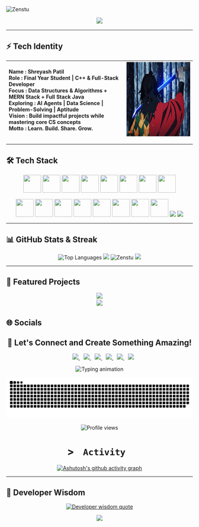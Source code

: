 <!-- Banner 
<p align="center">
  <img src="https://capsule-render.vercel.app/api?type=waving&color=0:FF5733,100:1D2671&height=180&section=header&text=🚀%20Shreyash%20Patil%20|%20Developer&fontSize=40&fontColor=ffffff&animation=fadeIn&fontAlignY=35"/>
</p> 

<img src="./assets/videos/Zenstu.gif"
     alt="Zenstu"
     style="width:100vw; max-height:30vh; height:auto; object-fit:contain;" />


<img src="./assets/videos/Zenstu.gif" alt="Zenstu" width="1200" height="300">
<img src="./assets/videos/geo2.gif" alt="Zenstu" width="1200" height="300">
<img src="./assets/videos/Zenstu2.gif" alt="Zenstu" width="1200" height="300">
-->
<img src="./assets/videos/char.gif" alt="Zenstu" width="1200" height="300">


<!-- Typing Animation -->
<p align="center">
  <a href="https://github.com/Shreyash-SP80">
    <img src="https://readme-typing-svg.herokuapp.com?font=Fira+Code&size=24&duration=4000&pause=1000&color=278997&center=true&vCenter=true&width=600&lines=>+Hi+There!+👋;I'm+Shreyash+Patil;>+A+Developer+from+India;I+Love+Coding+and+Problem+Solving;>+Let's+Build+Something+Awesome!">
  </a>
</p>

<!-- F700FF -->

---



<!--
## ⚡ Tech Identity
```
Name : Shreyash Patil
Role : Final Year Student | C++ & Full-Stack Developer
Focus : Data Structures & Algorithms + MERN Stack + Full Stack Java
Exploring: AI Agents | Data Science | Problem-Solving | Aptitude
Vision : Build impactful projects while mastering core CS concepts
Motto : Learn. Build. Share. Grow.
```
<div align="center">
    <img src="https://raw.githubusercontent.com/abhisheknaiidu/abhisheknaiidu/master/code.gif" width="300" height="200"/>
</div>
-->


## ⚡ Tech Identity
| **Name** : Shreyash Patil  <br> **Role** : Final Year Student &#124; C++ & Full-Stack Developer <br> **Focus** : Data Structures & Algorithms + MERN Stack + Full Stack Java  <br> **Exploring** : AI Agents &#124; Data Science &#124; Problem-Solving &#124; Aptitude <br> **Vision** : Build impactful projects while mastering core CS concepts <br> **Motto** : Learn. Build. Share. Grow. | <img src="./assets/videos/geo2.gif" width="300" height="200"/> |
|:--------------------------------------------------------------------------------------------------------------------------------------------------------------------------------------------------------------------------------------------------------------------------------------|--------------------------------------------------------------|

---

## 🛠️ Tech Stack

 <p align="center">
  <!-- First Row -->
  <img src="https://skillicons.dev/icons?i=cpp" width="48" height="48" />
  <img src="https://skillicons.dev/icons?i=java" width="48" height="48" />
  <img src="https://skillicons.dev/icons?i=python" width="48" height="48" />
  <img src="https://skillicons.dev/icons?i=js" width="48" height="48" />
  <img src="https://skillicons.dev/icons?i=html" width="48" height="48" />
  <img src="https://skillicons.dev/icons?i=css" width="48" height="48" />
  <img src="https://skillicons.dev/icons?i=react" width="48" height="48" />
  <img src="https://skillicons.dev/icons?i=nodejs" width="48" height="48" />
</p>

<p align="center">
  <!-- Second Row -->
  <img src="https://skillicons.dev/icons?i=express" width="48" height="48" />
  <img src="https://skillicons.dev/icons?i=mongodb" width="48" height="48" />
  <img src="https://skillicons.dev/icons?i=git" width="48" height="48" />
  <img src="https://skillicons.dev/icons?i=github" width="48" height="48" />
  <img src="https://skillicons.dev/icons?i=linux" width="48" height="48" />
  <img src="https://cdn.jsdelivr.net/gh/devicons/devicon/icons/sqlite/sqlite-original.svg" width="48" height="48" />
  <img src="https://cdn.jsdelivr.net/gh/devicons/devicon/icons/mysql/mysql-original.svg" width="48" height="48" />
  <img src="https://cdn.jsdelivr.net/gh/devicons/devicon/icons/postgresql/postgresql-original.svg" width="48" height="48" />
  <img src="https://img.icons8.com/color/48/kali-linux.png" height="48"/>
  <img src="https://skillicons.dev/icons?i=postman,docker" height="48"/>
</p>

---

## 📊 GitHub Stats & Streak
<!-- theme=chartreuse-dark -->
<!-- radical -->

<p align="center">
  <img src="https://github-readme-stats.vercel.app/api/top-langs/?username=Shreyash-SP80&theme=tokyonight&hide_border=true&include_all_commits=true&count_private=true&layout=compact" alt="Top Languages" height="180px"/>
  <img src="https://github-readme-stats.vercel.app/api?username=Shreyash-SP80&show_icons=true&theme=tokyonight&count_private=true&hide_border=true" height="180px"/>
  <img src="./assets/videos/Legend.gif" alt="Zenstu" height="200" width="300">
  <img src="https://github-readme-streak-stats.herokuapp.com/?user=Shreyash-SP80&theme=tokyonight&hide_border=true" height="180px"/>
</p>



---

## 🚀 Featured Projects
<p align="center">
  <a href="https://github.com/Shreyash-SP80/Collage-ResultManagement-System">
    <img src="https://github-readme-stats.vercel.app/api/pin/?username=Shreyash-SP80&repo=Collage-ResultManagement-System&theme=tokyonight"/>
  </a> <br/>
  <a href="https://github.com/Shreyash-SP80/my-portfolio">
    <img src="https://github-readme-stats.vercel.app/api/pin/?username=Shreyash-SP80&repo=my-portfolio&theme=tokyonight"/>
  </a>
</p>

<!--
---

---
<!-- Animated connection links with working icons -->
## 🌐 Socials

<div align="center">
  
## 🤝 Let's Connect and Create Something Amazing!
<!--
<p align="center">
  <a href="https://linkedin.com/in/shreyash-patil-sp7213" target="_blank">
    <img src="https://skillicons.dev/icons?i=linkedin" width="48" alt="LinkedIn"/>
  </a>
  &nbsp;
  <a href="https://twitter.com/ShreyashPatil80" target="_blank">
    <img src="https://skillicons.dev/icons?i=twitter" width="48" alt="Twitter"/>
  </a>
  &nbsp;
  <a href="mailto:shreyashpatil8078@gmail.com" target="_blank">
    <img src="https://cdn-icons-png.flaticon.com/512/732/732200.png" width="48" alt="Gmail"/>
  </a>
  &nbsp;
  <a href="https://github.com/Shreyash-SP80" target="_blank">
    <img src="https://skillicons.dev/icons?i=github" width="48" alt="GitHub"/>
  </a>
  &nbsp;
  <a href="https://instagram.com/patilshreyash638" target="_blank">
    <img src="https://cdn-icons-png.flaticon.com/512/2111/2111463.png" width="48" alt="Instagram"/>
  </a>
</p>
-->

<div align="center" class="icons-social" style="margin-left: 10px;">
    <a style="margin-left: 10px;" target="_blank" href="https://www.linkedin.com/in/shreyash-patil-sp7213/">
        <img src="https://img.icons8.com/doodle/40/000000/linkedin--v2.png">
    </a>
    <a style="margin-left: 10px;" target="_blank" href="https://github.com/Shreyash-SP80">
        <img src="https://img.icons8.com/doodle/40/000000/github--v1.png">
    </a>
    <a style="margin-left: 10px;" target="_blank" href="https://www.instagram.com/patilshreyash638/">
        <img src="https://img.icons8.com/doodle/40/000000/instagram-new--v2.png">
    </a>
    <a style="margin-left: 10px;" target="_blank" href="https://twitter.com/ShreyashPatil80">
        <img src="https://img.icons8.com/doodle/40/000000/twitter-squared--v2.png">
    </a>
    <a style="margin-left: 10px;" target="_blank" href="mailto:shreyashpatil8078@gmail.com">
        <img src="https://img.icons8.com/doodle/40/000000/gmail-new.png">
    </a>
    <a style="margin-left: 10px;" target="_blank" href="https://github.com/Shreyash-SP80/my-portfolio/blob/main/public/Resume/Shreyash%20Resume%20updated.pdf">
        <img src="https://img.icons8.com/plasticine/40/000000/resume.png">
    </a>
</div>



<!-- Connection animation -->


<p align="center">
  <img src="https://readme-typing-svg.herokuapp.com?font=Fira+Code&size=16&duration=3000&pause=1000&color=FF2E93&center=true&vCenter=true&width=500&lines=Welcome+to+my+world+of+code+and+creativity!;Together+we+can+build+solutions+that+matter!;Let's+connect+and+make+magic+happen!✨" alt="Typing animation" />
</p>


<!-- Network animation
<p align="center">
  <img src="https://media.giphy.com/media/L1R1tvI9svkIWwpVYr/giphy.gif" width="300" alt="Connection animation" />
</p> -->

<!-- ### 🌀 Flow of Code -->
<!-- Snake Animation (Dark mode) -->
<p align="center">
  <img src="https://raw.githubusercontent.com/Platane/snk/output/github-contribution-grid-snake-dark.svg" alt="snake animation" />
</p>


<!-- Profile views counter -->
<p align="center">
  <img src="https://komarev.com/ghpvc/?username=Shreyash-SP80&label=Profile+Views&color=blueviolet&style=flat" alt="Profile views" />
</p>

# > <code align="left">⠀Activity⠀</code>
[![Ashutosh's github activity graph](https://github-readme-activity-graph.vercel.app/graph?username=Shreyash-Sp80&theme=react-dark&hide_title=true&radius=10&area=true)](https://github.com/Shreyash-Sp80)
</div>

---

## 🎯 Developer Wisdom

<p align="center">
  <a href="https://github.com/PiyushSuthar/github-readme-quotes" target="_blank">
    <img src="https://quotes-github-readme.vercel.app/api?type=horizontal&theme=radical&animation=default&quoteCategory=programming" alt="Developer wisdom quote" />
  </a>
</p>


<!-- Footer Banner -->
<!--
<p align="center">
  <img src="https://capsule-render.vercel.app/api?type=waving&color=0:1D2671,100:FF5733&height=120&section=footer"/>
</p>
-->

<p align="center">
  <img src="https://capsule-render.vercel.app/api?type=waving&color=0:215e73,50:278998,100:1a4e62&height=120&section=footer"/>
</p>



